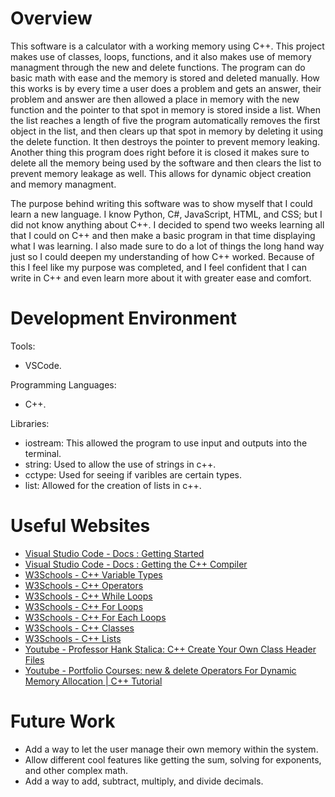 # Overview

This software is a calculator with a working memory using C++. This project makes use of classes, loops, functions, and it also makes use of memory managment through the new and delete functions. The program can do basic math with ease and the memory is stored and deleted manually. How this works is by every time a user does a problem and gets an answer, their problem and answer are then allowed a place in memory with the new function and the pointer to that spot in memory is stored inside a list. When the list reaches a length of five the program automatically removes the first object in the list, and then clears up that spot in memory by deleting it using the delete function. It then destroys the pointer to prevent memory leaking. Another thing this program does right before it is closed it makes sure to delete all the memory being used by the software and then clears the list to prevent memory leakage as well. This allows for dynamic object creation and memory managment.

The purpose behind writing this software was to show myself that I could learn a new language. I know Python, C#, JavaScript, HTML, and CSS; but I did not know anything about C++. I decided to spend two weeks learning all that I could on C++ and then make a basic program in that time displaying what I was learning. I also made sure to do a lot of things the long hand way just so I could deepen my understanding of how C++ worked. Because of this I feel like my purpose was completed, and I feel confident that I can write in C++ and even learn more about it with greater ease and comfort.


# Development Environment

Tools:
- VSCode.

Programming Languages: 
- C++.

Libraries:
- iostream: This allowed the program to use input and outputs into the terminal.
- string: Used to allow the use of strings in c++.
- cctype: Used for seeing if varibles are certain types.
- list: Allowed for the creation of lists in c++.

# Useful Websites
- [Visual Studio Code - Docs : Getting Started](https://code.visualstudio.com/docs/cpp/introvideos-cpp)
- [Visual Studio Code - Docs : Getting the C++ Compiler](https://code.visualstudio.com/docs/cpp/config-mingw)
- [W3Schools - C++ Variable Types](https://www.w3schools.com/cpp/cpp_variables.asp)
- [W3Schools - C++ Operators](https://www.w3schools.com/cpp/cpp_operators.asp)
- [W3Schools - C++ While Loops](https://www.w3schools.com/cpp/cpp_while_loop.asp)
- [W3Schools - C++ For Loops](https://www.w3schools.com/cpp/cpp_for_loop.asp)
- [W3Schools - C++ For Each Loops](https://www.w3schools.com/cpp/cpp_for_loop_foreach.asp)
- [W3Schools - C++ Classes](https://www.w3schools.com/cpp/cpp_classes.asp)
- [W3Schools - C++ Lists](https://www.w3schools.com/cpp/cpp_list.asp)
- [Youtube - Professor Hank Stalica: C++ Create Your Own Class Header Files](https://www.youtube.com/watch?v=Yr2LNtrRIUs)
- [Youtube - Portfolio Courses: new & delete Operators For Dynamic Memory Allocation | C++ Tutorial](https://www.youtube.com/watch?v=wopESdEVJs4)

# Future Work
- Add a way to let the user manage their own memory within the system.
- Allow different cool features like getting the sum, solving for exponents, and other complex math.
- Add a way to add, subtract, multiply, and divide decimals.
